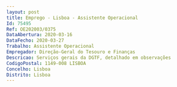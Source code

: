 ```yaml
--- 
layout: post
title: Emprego - Lisboa - Assistente Operacional
Id: 75495
Ref: OE202003/0375
DataAbertura: 2020-03-16
DataFecho: 2020-03-27
Trabalho: Assistente Operacional
Empregador: Direção-Geral do Tesouro e Finanças
Descricao: Serviços gerais da DGTF, detalhado em observações
CodigoPostal: 1149-008 LISBOA
Concelho: Lisboa
Distrito: Lisboa
--- 
```

